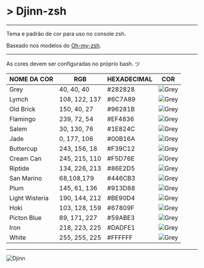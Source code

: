 # > Djinn-zsh

---

Tema e padrão de cor para uso no console zsh.

Baseado nos modelos do [Oh-my-zsh](https://github.com/robbyrussell/oh-my-zsh).


---

As cores devem ser configuradas no próprio bash. ツ

| NOME DA COR    | RGB           | HEXADECIMAL | COR                                    	   |
|----------------|---------------|-------------|-----------------------------------------------|
| Grey           | 40, 40, 40    | #282828     | ![Grey](http://placehold.it/20/282828/282828) |
| Lymch          | 108, 122, 137 | #6C7A89     | ![Grey](http://placehold.it/20/6C7A89/6C7A89) |
| Old Brick      | 150, 40, 27   | #96281B     | ![Grey](http://placehold.it/20/96281B/96281B) |
| Flamingo       | 239, 72, 54   | #EF4836     | ![Grey](http://placehold.it/20/EF4836/EF4836) |
| Salem          | 30, 130, 76   | #1E824C     | ![Grey](http://placehold.it/20/1E824C/1E824C) |
| Jade           | 0, 177, 106   | #00B16A     | ![Grey](http://placehold.it/20/00B16A/00B16A) |
| Buttercup      | 243, 156, 18  | #F39C12     | ![Grey](http://placehold.it/20/F39C12/F39C12) |
| Cream Can      | 245, 215, 110 | #F5D76E     | ![Grey](http://placehold.it/20/F5D76E/F5D76E) |
| Riptide        | 134, 226, 213 | #86E2D5     | ![Grey](http://placehold.it/20/86E2D5/86E2D5) |
| San Marino     | 68,108,179    | #446CB3     | ![Grey](http://placehold.it/20/446CB3/446CB3) |
| Plum           | 145, 61, 136  | #913D88     | ![Grey](http://placehold.it/20/913D88/913D88) |
| Light Wisteria | 190, 144, 212 | #BE90D4     | ![Grey](http://placehold.it/20/BE90D4/BE90D4) |
| Hoki           | 103, 128, 159 | #67809F     | ![Grey](http://placehold.it/20/67809F/67809F) |
| Picton Blue    | 89, 171, 227  | #59ABE3     | ![Grey](http://placehold.it/20/59ABE3/59ABE3) |
| Iron           | 218, 223, 225 | #DADFE1     | ![Grey](http://placehold.it/20/DADFE1/DADFE1) |
| White          | 255, 255, 225 | #FFFFFF     | ![Grey](http://placehold.it/20/FFFFFF/FFFFFF) |

---

![Djinn](http://rockntech.com.br/wp-content/uploads/2013/08/curiosidades-alladin-filme_10.gif)